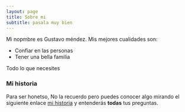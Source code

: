 ```yaml
---
layout: page
title: Sobre mi
subtitle: pasala muy bien
---
```


Mi nopmbre es Gustavo méndez. Mis mejores cualidades son:

- Confiar en las personas
- Tener una bella familia

Todo lo que necesites

### Mi historia

Para ser honetso, No la recuerdo pero puedes conocer algo mirando el siguiente enlace [mi historia](https://prezi.com/p/aqoddqtj2mz4/mi-biografia/) y  entenderás **todas** tus preguntas.
